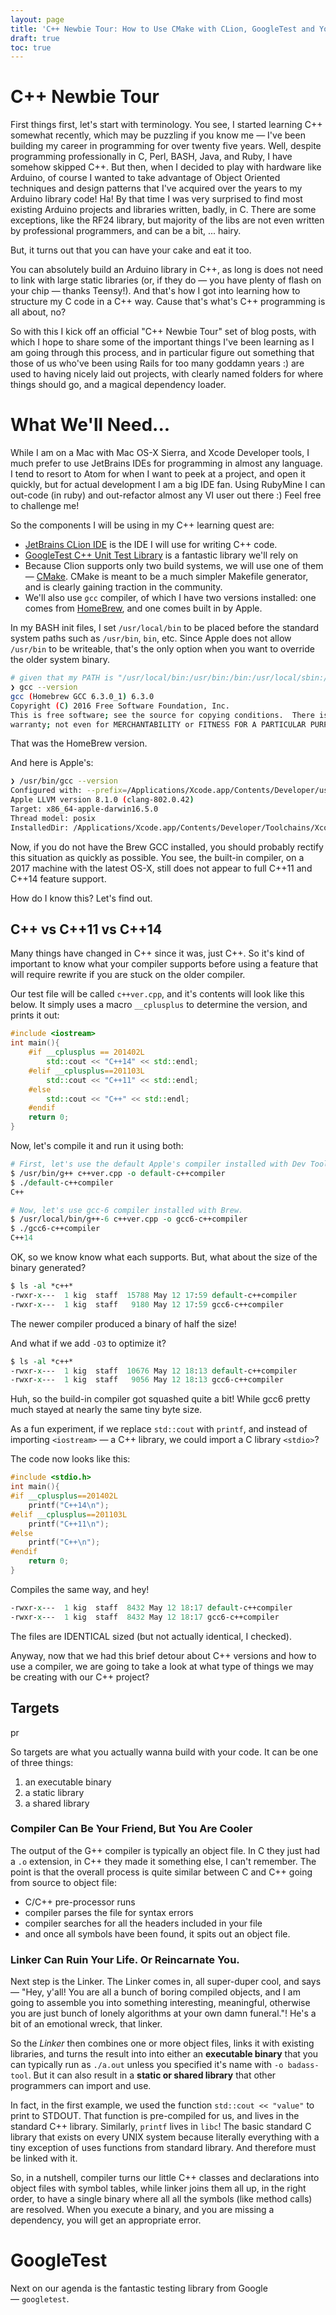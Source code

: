 ```yaml
---
layout: page
title: 'C++ Newbie Tour: How to Use CMake with CLion, GoogleTest and Your Code'
draft: true
toc: true
---
```


# C++ Newbie Tour

First things first, let's start with terminology. You see, I started learning C++ somewhat recently, which may be puzzling if you know me — I've been building my career in programming for over twenty five years. Well, despite programming professionally in C, Perl, BASH, Java, and Ruby, I have somehow skipped C++.  But then, when I decided to play with hardware like Arduino, of course I wanted to take advantage of Object Oriented techniques and design patterns that I've acquired over the years to my Arduino library code! Ha! By that time I was very surprised to find most existing Arduino projects and libraries written, badly, in C. There are some exceptions, like the RF24 library, but majority of the libs are not even written by professional programmers, and can be a bit, ... hairy.

But, it turns out that you can have your cake and eat it too.

You can absolutely build an Arduino library in C++, as long is does not need to link with large static libraries (or, if they do — you have plenty of flash on your chip — thanks Teensy!). And that's how I got into learning how to structure my C code in a C++ way. Cause that's what's C++ programming is all about, no?

So with this I kick off an official "C++ Newbie Tour" set of blog posts, with which I hope to share some of the important things I've been learning as I am going through this process, and in particular figure out something that those of us who've been using Rails for too many goddamn years :) are used to having nicely laid out projects, with clearly named folders for where things should go, and a magical dependency loader.

# What We'll Need...

While I am on a Mac with Mac OS-X Sierra, and Xcode Developer tools, I much prefer to use JetBrains IDEs for programming in almost any language. I tend to resort to Atom for when I want to peek at a project, and open it quickly, but for actual development I am a big IDE fan. Using RubyMine I can out-code (in ruby) and out-refactor almost any VI user out there :) Feel free to challenge me!

So the components I will be using in my C++ learning quest are:

 * [JetBrains CLion IDE](https://www.jetbrains.com/clion/) is the IDE I will use for writing C++ code.
 * [GoogleTest C++ Unit Test Library](https://github.com/google/googletest) is a fantastic library we'll rely on
 * Because Clion supports only two build systems, we will use one of them — [CMake](https://cmake.org/). CMake is meant to be a much simpler Makefile generator, and is clearly gaining traction in the community.
 * We'll also use `gcc` compiler, of which I have two versions installed: one comes from [HomeBrew](http://brew.sh), and one comes built in by Apple.

 In my BASH init files, I set `/usr/local/bin` to be placed before the standard system paths such as `/usr/bin`, `bin`, etc. Since Apple does not allow `/usr/bin` to be writeable, that's the only option when you want to override the older system binary.

 ```bash
 # given that my PATH is "/usr/local/bin:/usr/bin:/bin:/usr/local/sbin:/usr/sbin:/sbin" etc.
 ❯ gcc --version
gcc (Homebrew GCC 6.3.0_1) 6.3.0
Copyright (C) 2016 Free Software Foundation, Inc.
This is free software; see the source for copying conditions.  There is NO
warranty; not even for MERCHANTABILITY or FITNESS FOR A PARTICULAR PURPOSE.
```

That was the HomeBrew version.

And here is Apple's:

```bash
❯ /usr/bin/gcc --version
Configured with: --prefix=/Applications/Xcode.app/Contents/Developer/usr --with-gxx-include-dir=/usr/include/c++/4.2.1
Apple LLVM version 8.1.0 (clang-802.0.42)
Target: x86_64-apple-darwin16.5.0
Thread model: posix
InstalledDir: /Applications/Xcode.app/Contents/Developer/Toolchains/XcodeDefault.xctoolchain/usr/bin
```

Now, if you do not have the Brew GCC installed, you should probably rectify this situation as quickly as possible. You see, the built-in compiler, on a 2017 machine with the latest OS-X, still does not appear to full C++11 and C++14 feature support.

How do I know this? Let's find out.

## C++ vs C++11 vs C++14

Many things have changed in C++ since it was, just C++. So it's kind of important to know what your compiler supports before using a feature that will require rewrite if you are stuck on the older compiler.

Our test file will be called `c++ver.cpp`, and it's contents will look like this below. It simply uses a macro `__cplusplus` to determine the version, and prints it out:

```c++
#include <iostream>
int main(){
    #if __cplusplus == 201402L
        std::cout << "C++14" << std::endl;
    #elif __cplusplus==201103L
        std::cout << "C++11" << std::endl;
    #else
        std::cout << "C++" << std::endl;
    #endif
    return 0;
}
```

Now, let's compile it and run it using both:

```tcl
# First, let's use the default Apple's compiler installed with Dev Tools:
$ /usr/bin/g++ c++ver.cpp -o default-c++compiler
$ ./default-c++compiler
C++

# Now, let's use gcc-6 compiler installed with Brew.
$ /usr/local/bin/g++-6 c++ver.cpp -o gcc6-c++compiler
$ ./gcc6-c++compiler
C++14
```  

OK, so we know know what each supports. But, what about the size of the binary generated?

```tcl
$ ls -al *c++*
-rwxr-x---  1 kig  staff  15788 May 12 17:59 default-c++compiler
-rwxr-x---  1 kig  staff   9180 May 12 17:59 gcc6-c++compiler
```

The newer compiler produced a binary of half the size!

And what if we add `-O3` to optimize it?

```tcl
$ ls -al *c++*
-rwxr-x---  1 kig  staff  10676 May 12 18:13 default-c++compiler
-rwxr-x---  1 kig  staff   9056 May 12 18:13 gcc6-c++compiler
```

Huh, so the build-in compiler got squashed quite a bit! While gcc6 pretty much stayed at nearly the same tiny byte size.

As a fun experiment, if we replace `std::cout` with `printf`, and instead of importing `<iostream>` — a C++ library, we could import a C library `<stdio>`?

The code now looks like this:

```c++
#include <stdio.h>
int main(){
#if __cplusplus==201402L
    printf("C++14\n");
#elif __cplusplus==201103L
    printf("C++11\n");
#else
    printf("C++\n");
#endif
    return 0;
}
```

Compiles the same way, and hey!

```tcl
-rwxr-x---  1 kig  staff  8432 May 12 18:17 default-c++compiler
-rwxr-x---  1 kig  staff  8432 May 12 18:17 gcc6-c++compiler
```

The files are IDENTICAL sized (but not actually identical, I checked).

Anyway, now that we had this brief detour about C++ versions and how to use a compiler, we are going to take a look at what type of things we may be creating with our C++ project?

## Targets
pr

So targets are what you actually wanna build with your code. It can be one of three things:

  1. an executable binary
  2. a static library
  3. a shared library


### Compiler Can Be Your Friend, But You Are Cooler

The output of the G++ compiler is typically an object file. In C they just had a `.o` extension, in C++ they made it something else, I can't remember. The point is that the overall process is quite similar between C and C++ going from source to object file:

 * C/C++ pre-processor runs
 * compiler parses the file for syntax errors
 * compiler searches for all the headers included in your file
 * and once all symbols have been found, it spits out an object file.

### Linker Can Ruin Your Life. Or Reincarnate You.

Next step is the Linker. The Linker comes in, all super-duper cool, and says — "Hey, y'all! You are all a bunch of boring compiled objects, and I am going to assemble you into something interesting, meaningful, otherwise you are just bunch of lonely algorithms at your own damn funeral."! He's a bit of an emotional wreck, that linker.

So the *Linker* then combines one or more object files, links it with existing libraries, and turns the result into into either an **executable binary** that you can typically run as `./a.out` unless you specified it's name with `-o badass-tool`. But it can also result in a **static or shared library** that other programmers can import and use.

In fact, in the first example, we used the function `std::cout << "value"` to print to STDOUT. That function is pre-compiled for us, and lives in the standard C++ library. Similarly, `printf` lives in `libc`! The basic standard C library that exists on every UNIX system because literally everything with a tiny exception of  uses functions from standard library. And therefore must be linked with it.

So, in a nutshell, compiler turns our little C++ classes and declarations into object files with symbol tables, while linker joins them all up, in the right order, to have a single binary where all all the symbols (like method calls) are resolved. When you execute a binary, and you are missing a dependency, you will get an appropriate error.

# GoogleTest

Next on our agenda is the fantastic testing library from Google — `googletest`.

